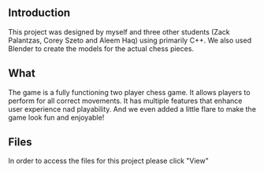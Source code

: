 ## Introduction

This project was designed by myself and three other students (Zack Palantzas, Corey Szeto and Aleem Haq) using primarily C++. We also used Blender to create the models for the actual chess pieces. 

## What

The game is a fully functioning two player chess game. It allows players to perform for all correct movements. It has multiple features that enhance user experience nad playability. And we even added a little flare to make the game look fun and enjoyable! 

## Files

In order to access the files for this project please click "View"
